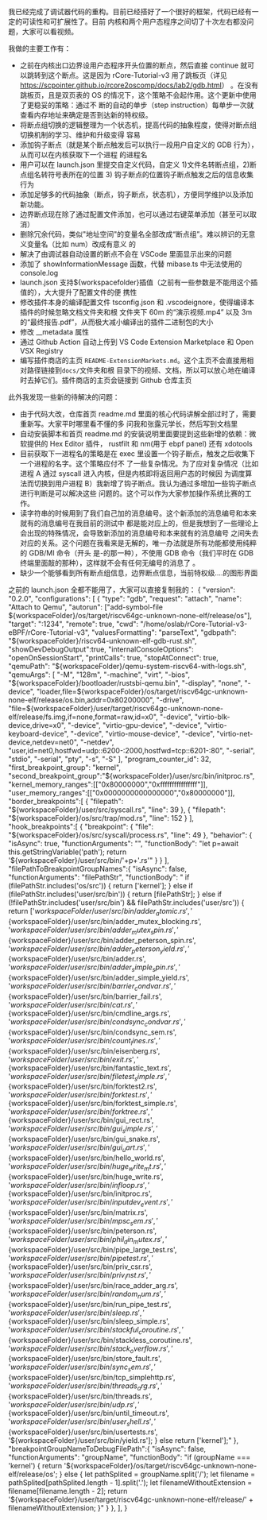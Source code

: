 我已经完成了调试器代码的重构。目前已经搭好了一个很好的框架，代码已经有一定的可读性和可扩展性了。目前
内核和两个用户态程序之间切了十次左右都没问题，大家可以看视频。

我做的主要工作有：

- 之前在内核出口边界设用户态程序开头位置的断点，然后直接 continue 就可以跳转到这个断点。这是因为
  rCore-Tutorial-v3 用了跳板页（详见<https://scpointer.github.io/rcore2oscomp/docs/lab2/gdb.html>）
  。在没有跳板页，且是双页表的 OS 的情况下，这个策略不会起作用。这个更新中使用了更稳妥的策略：通过不
  断的自动的单步（step instruction）每单步一次就查看内存地址来确定是否到达新的特权级。
- 将断点组切换的逻辑整理为一个状态机，提高代码的抽象程度，使得对断点组切换机制的学习、维护和升级变得
  容易
- 添加钩子断点（就是某个断点触发后可以执行一段用户自定义的 GDB 行为），从而可以在内核获取下一个进程
  的进程名
- 用户可以在 launch.json 里提交自定义代码，自定义 1)文件名转断点组，2)断点组名转符号表所在的位置 3)
  钩子断点的位置钩子断点触发之后的信息收集行为
- 添加足够多的代码抽象（断点，钩子断点，状态机），方便同学维护以及添加新功能。
- 边界断点现在除了通过配置文件添加，也可以通过右键菜单添加（甚至可以取消）
- 删除冗余代码，类似"地址空间"的变量名全部改成“断点组”。难以辨识的无意义变量名（比如 num）改成有意义
  的
- 解决了由调试器自动设置的断点不会在 VSCode 里面显示出来的问题
- 添加了 showInformationMessage 函数，代替 mibase.ts 中无法使用的 console.log
- launch.json 支持${workspacefolder}插值（之前有一些参数是不能用这个插值的），大大提升了配置文件的便
  携性
- 修改插件本身的编译配置文件 tsconfig.json 和 .vscodeignore，使得编译本插件的时候忽略文档文件夹和根
  文件夹下 60m 的“演示视频.mp4” 以及 3m 的“最终报告.pdf”，从而极大减小编译出的插件二进制包的大小
- 修改 \_\_metadata 属性
- 通过 Github Action 自动上传到 VS Code Extension Marketplace 和 Open VSX Registry
- 编写插件商店的主页 `README-ExtensionMarkets.md`。这个主页不会直接用相对路径链接到`docs/`文件夹和根
  目录下的视频、文档，所以可以放心地在编译时去掉它们。插件商店的主页会链接到 Github 仓库主页

此外我发现一些新的待解决的问题：

- 由于代码大改，仓库首页 readme.md 里面的核心代码讲解全部过时了，需要重新写。大家平时哪里看不懂的多
  问我和张露元学长，然后写到文档里
- 自动安装脚本和首页 readme.md 的安装说明里面要提到这些新增的依赖：微软提供的 Hex Editor 插件，
  rustfilt 和 nm(用于 ebpf panel) 还有 xdotools
- 目前获取下一进程名的策略是在 exec 里设置一个钩子断点，触发之后收集下一个进程的名字。这个策略应付不
  了一些复杂情况。为了应对复杂情况（比如进程 A 通过 syscall 进入内核，但是内核即将返回用户态的时候因
  为调度算法而切换到用户进程 B）我新增了钩子断点。我认为通过多增加一些钩子断点进行判断是可以解决这些
  问题的。这个可以作为大家参加操作系统比赛的工作。
- 读字符串的时候用到了我们自己加的消息编号。这个新添加的消息编号和本来就有的消息编号在我目前的测试中
  都是能对应上的，但是我想到了一些理论上会出现的特殊情况，会导致新添加的消息编号和本来就有的消息编号
  之间失去对应的关系。这个问题在我看来是无解的，唯一办法就是所有功能都使用纯粹的 GDB/MI 命令（开头
  是-的那一种），不使用 GDB 命令（我们平时在 GDB 终端里面敲的那种），这样就不会有任何无编号的消息了
  。
- 缺少一个能够看到所有断点组信息，边界断点信息，当前特权级....的图形界面

之前的 launch.json 全都不能用了，大家可以直接复制我的： { "version": "0.2.0", "configurations": [ {
"type": "gdb", "request": "attach", "name": "Attach to Qemu", "autorun": ["add-symbol-file
${workspaceFolder}/os/target/riscv64gc-unknown-none-elf/release/os"], "target": ":1234", "remote":
true, "cwd": "/home/oslab/rCore-Tutorial-v3-eBPF/rCore-Tutorial-v3", "valuesFormatting":
"parseText", "gdbpath":
"${workspaceFolder}/riscv64-unknown-elf-gdb-rust.sh",
            "showDevDebugOutput":true,
            "internalConsoleOptions": "openOnSessionStart",
            "printCalls": true,
            "stopAtConnect": true,
            "qemuPath": "${workspaceFolder}/qemu-system-riscv64-with-logs.sh",
"qemuArgs": [ "-M", "128m", "-machine", "virt", "-bios",
"${workspaceFolder}/bootloader/rustsbi-qemu.bin", "-display", "none", "-device",
"loader,file=${workspaceFolder}/os/target/riscv64gc-unknown-none-elf/release/os.bin,addr=0x80200000",
"-drive",
"file=${workspaceFolder}/user/target/riscv64gc-unknown-none-elf/release/fs.img,if=none,format=raw,id=x0",
"-device", "virtio-blk-device,drive=x0", "-device", "virtio-gpu-device", "-device",
"virtio-keyboard-device", "-device", "virtio-mouse-device", "-device",
"virtio-net-device,netdev=net0", "-netdev",
"user,id=net0,hostfwd=udp::6200-:2000,hostfwd=tcp::6201-:80", "-serial", "stdio", "-serial", "pty",
"-s", "-S" ], "program_counter_id": 32, "first_breakpoint_group": "kernel",
"second_breakpoint_group":"${workspaceFolder}/user/src/bin/initproc.rs",
            "kernel_memory_ranges":[["0x80000000","0xffffffffffffffff"]],
            "user_memory_ranges":[["0x0000000000000000","0x80000000"]],
            "border_breakpoints":[
                {
                    "filepath": "${workspaceFolder}/user/src/syscall.rs",
"line": 39 }, { "filepath":
"${workspaceFolder}/os/src/trap/mod.rs",
                    "line": 152
                }
            ],
            "hook_breakpoints":[
                {
                    "breakpoint": {
                        "file": "${workspaceFolder}/os/src/syscall/process.rs",
"line": 49 }, "behavior": { "isAsync": true, "functionArguments": "", "functionBody": "let p=await
this.getStringVariable('path'); return
'${workspaceFolder}/user/src/bin/'+p+'.rs'"
                    }
                }
            ],
            "filePathToBreakpointGroupNames":{
                "isAsync": false,
                "functionArguments": "filePathStr",
                "functionBody": "     if (filePathStr.includes('os/src')) {        return ['kernel'];    }    else if (filePathStr.includes('user/src/bin')) {        return [filePathStr];    }    else if (!filePathStr.includes('user/src/bin') && filePathStr.includes('user/src')) {        return ['${workspaceFolder}/user/src/bin/adder_atomic.rs',
'${workspaceFolder}/user/src/bin/adder_mutex_blocking.rs', '${workspaceFolder}/user/src/bin/adder_mutex_spin.rs',
'${workspaceFolder}/user/src/bin/adder_peterson_spin.rs', '${workspaceFolder}/user/src/bin/adder_peterson_yield.rs',
'${workspaceFolder}/user/src/bin/adder.rs', '${workspaceFolder}/user/src/bin/adder_simple_spin.rs',
'${workspaceFolder}/user/src/bin/adder_simple_yield.rs', '${workspaceFolder}/user/src/bin/barrier_condvar.rs',
'${workspaceFolder}/user/src/bin/barrier_fail.rs', '${workspaceFolder}/user/src/bin/cat.rs',
'${workspaceFolder}/user/src/bin/cmdline_args.rs', '${workspaceFolder}/user/src/bin/condsync_condvar.rs',
'${workspaceFolder}/user/src/bin/condsync_sem.rs', '${workspaceFolder}/user/src/bin/count_lines.rs',
'${workspaceFolder}/user/src/bin/eisenberg.rs', '${workspaceFolder}/user/src/bin/exit.rs',
'${workspaceFolder}/user/src/bin/fantastic_text.rs', '${workspaceFolder}/user/src/bin/filetest_simple.rs',
'${workspaceFolder}/user/src/bin/forktest2.rs', '${workspaceFolder}/user/src/bin/forktest.rs',
'${workspaceFolder}/user/src/bin/forktest_simple.rs', '${workspaceFolder}/user/src/bin/forktree.rs',
'${workspaceFolder}/user/src/bin/gui_rect.rs', '${workspaceFolder}/user/src/bin/gui_simple.rs',
'${workspaceFolder}/user/src/bin/gui_snake.rs', '${workspaceFolder}/user/src/bin/gui_uart.rs',
'${workspaceFolder}/user/src/bin/hello_world.rs', '${workspaceFolder}/user/src/bin/huge_write_mt.rs',
'${workspaceFolder}/user/src/bin/huge_write.rs', '${workspaceFolder}/user/src/bin/infloop.rs',
'${workspaceFolder}/user/src/bin/initproc.rs', '${workspaceFolder}/user/src/bin/inputdev_event.rs',
'${workspaceFolder}/user/src/bin/matrix.rs', '${workspaceFolder}/user/src/bin/mpsc_sem.rs',
'${workspaceFolder}/user/src/bin/peterson.rs', '${workspaceFolder}/user/src/bin/phil_din_mutex.rs',
'${workspaceFolder}/user/src/bin/pipe_large_test.rs', '${workspaceFolder}/user/src/bin/pipetest.rs',
'${workspaceFolder}/user/src/bin/priv_csr.rs', '${workspaceFolder}/user/src/bin/priv_inst.rs',
'${workspaceFolder}/user/src/bin/race_adder_arg.rs', '${workspaceFolder}/user/src/bin/random_num.rs',
'${workspaceFolder}/user/src/bin/run_pipe_test.rs', '${workspaceFolder}/user/src/bin/sleep.rs',
'${workspaceFolder}/user/src/bin/sleep_simple.rs', '${workspaceFolder}/user/src/bin/stackful_coroutine.rs',
'${workspaceFolder}/user/src/bin/stackless_coroutine.rs', '${workspaceFolder}/user/src/bin/stack_overflow.rs',
'${workspaceFolder}/user/src/bin/store_fault.rs', '${workspaceFolder}/user/src/bin/sync_sem.rs',
'${workspaceFolder}/user/src/bin/tcp_simplehttp.rs', '${workspaceFolder}/user/src/bin/threads_arg.rs',
'${workspaceFolder}/user/src/bin/threads.rs', '${workspaceFolder}/user/src/bin/udp.rs',
'${workspaceFolder}/user/src/bin/until_timeout.rs', '${workspaceFolder}/user/src/bin/user_shell.rs',
'${workspaceFolder}/user/src/bin/usertests.rs', '${workspaceFolder}/user/src/bin/yield.rs']; } else
return ['kernel'];" }, "breakpointGroupNameToDebugFilePath":{ "isAsync": false, "functionArguments":
"groupName", "functionBody": "if (groupName === 'kernel') { return
'${workspaceFolder}/os/target/riscv64gc-unknown-none-elf/release/os';    }    else {        let pathSplited = groupName.split('/');        let filename = pathSplited[pathSplited.length - 1].split('.');        let filenameWithoutExtension = filename[filename.length - 2];        return '${workspaceFolder}/user/target/riscv64gc-unknown-none-elf/release/' +
filenameWithoutExtension; }" } }, ], }
